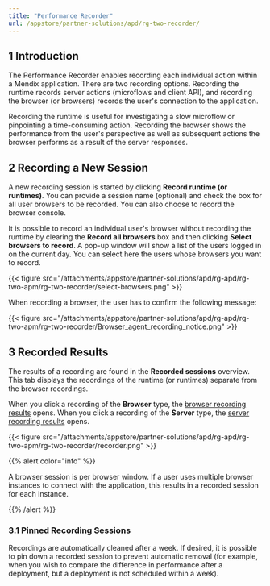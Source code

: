 ```yaml
---
title: "Performance Recorder"
url: /appstore/partner-solutions/apd/rg-two-recorder/
---
```


## 1 Introduction

The Performance Recorder enables recording each individual action within a Mendix application. There are two recording options. Recording the runtime records server actions (microflows and client API), and recording the browser (or browsers) records the user's connection to the application.

Recording the runtime is useful for investigating a slow microflow or pinpointing a time-consuming action. Recording the browser shows the performance from the user's perspective as well as subsequent actions the browser performs as a result of the server responses.

## 2 Recording a New Session

A new recording session is started by clicking **Record runtime (or runtimes)**. You can provide a session name (optional) and check the box for all user browsers to be recorded. You can also choose to record the browser console.

It is possible to record an individual user's browser without recording the runtime by clearing the **Record all browsers** box and then clicking **Select browsers to record**. A pop-up window will show a list of the users logged in on the current day. You can select here the users whose browsers you want to record.

{{< figure src="/attachments/appstore/partner-solutions/apd/rg-apd/rg-two-apm/rg-two-recorder/select-browsers.png" >}}

When recording a browser, the user has to confirm the following message:

{{< figure src="/attachments/appstore/partner-solutions/apd/rg-apd/rg-two-apm/rg-two-recorder/Browser_agent_recording_notice.png" >}}

## 3 Recorded Results

The results of a recording are found in the **Recorded sessions** overview. This tab displays the recordings of the runtime (or runtimes) separate from the browser recordings. 

When you click a recording of the **Browser** type, the [browser recording results](/appstore/partner-solutions/apd/rg-two-browser-recorder-results/) opens. When you click a recording of the **Server** type, the [server recording results](/appstore/partner-solutions/apd/rg-two-runtime-recorder-results/) opens.

{{< figure src="/attachments/appstore/partner-solutions/apd/rg-apd/rg-two-apm/rg-two-recorder/recorder.png" >}}

{{% alert color="info" %}}

A browser session is per browser window. If a user uses multiple browser instances to connect with the application, this results in a recorded session for each instance.

{{% /alert %}}

### 3.1 Pinned Recording Sessions

Recordings are automatically cleaned after a week. If desired, it is possible to pin down a recorded session to prevent automatic removal (for example, when you wish to compare the difference in performance after a deployment, but a deployment is not scheduled within a week). 
